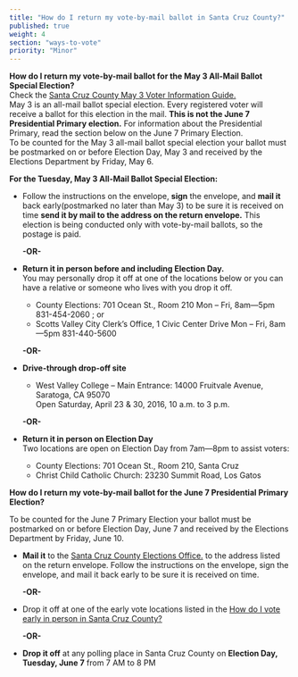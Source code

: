 ```yaml
---
title: "How do I return my vote-by-mail ballot in Santa Cruz County?"
published: true
weight: 4
section: "ways-to-vote"
priority: "Minor"
---
```


**How do I return my vote-by-mail ballot for the May 3 All-Mail Ballot Special Election?**  
Check the [Santa Cruz County May 3 Voter Information Guide.](http://www.votescount.com/Portals/16/may16/May%202016%20VIG.pdf)  
May 3 is an all-mail ballot special election. Every registered voter will receive a ballot for this election in the mail. **This is not the June 7 Presidential Primary election.** For information about the Presidential Primary, read the section below on the June 7 Primary Election.  
To be counted for the May 3 all-mail ballot special election your ballot must be postmarked on or before Election Day, May 3 and received by the Elections Department by Friday, May 6.  

**For the Tuesday, May 3 All-Mail Ballot Special Election:**  
- Follow the instructions on the envelope, **sign** the envelope, and **mail it** back early(postmarked no later than May 3) to be sure it is received on time **send it by mail to the address on the return envelope.** This election is being conducted only with vote-by-mail ballots, so the postage is paid.  

  **-OR-**  
  
- **Return it in person before and including Election Day.**  
  You may personally drop it off at one of the locations below or you can have a relative or someone who lives with you drop it off.  
  - County Elections: 701 Ocean St., Room 210 Mon – Fri, 8am—5pm 831-454-2060 ; or  
  - Scotts Valley City Clerk’s Office, 1 Civic Center Drive Mon – Fri, 8am—5pm 831-440-5600  
  
  **-OR-**  
  
- **Drive-through drop-off site**  
  - West Valley College – Main Entrance: 14000 Fruitvale Avenue, Saratoga, CA 95070  
    Open Saturday, April 23 & 30, 2016, 10 a.m. to 3 p.m.  
    
  **-OR-**  
  
- **Return it in person on Election Day**  
  Two locations are open on Election Day from 7am—8pm to assist voters:  
  - County Elections: 701 Ocean St., Room 210, Santa Cruz  
  - Christ Child Catholic Church: 23230 Summit Road, Los Gatos  
  
**How do I return my vote-by-mail ballot for the June 7 Presidential Primary Election?**  

To be counted for the June 7 Primary Election your ballot must be postmarked on or before Election Day, June 7 and received by the Elections Department by Friday, June 10.  

- **Mail it** to the [Santa Cruz County Elections Office.](#section-election-office-contact) to the address listed on the return envelope. Follow the instructions on the envelope, sign the envelope, and mail it back early to be sure it is received on time.  

  **-OR-**  
  
- Drop it off at one of the early vote locations listed in the [How do I vote early in person in Santa Cruz County?](#item-vote-early-in-person)  

  **-OR-**  

- **Drop it off** at any polling place in Santa Cruz County on **Election Day, Tuesday, June 7** from 7 AM to 8 PM
